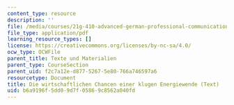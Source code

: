 ```yaml
---
content_type: resource
description: ''
file: /media/courses/21g-410-advanced-german-professional-communication-spring-2017/b6a9196f5dd09d7f05869c8562a040fd_21G_410s17_W11_M33.pdf
file_type: application/pdf
learning_resource_types: []
license: https://creativecommons.org/licenses/by-nc-sa/4.0/
ocw_type: OCWFile
parent_title: Texte und Materialien
parent_type: CourseSection
parent_uid: f2c7a12e-d877-5267-5e80-766a746597a6
resourcetype: Document
title: Die wirtschaftlichen Chancen einer klugen Energiewende (Text)
uid: b6a9196f-5dd0-9d7f-0586-9c8562a040fd
---
```

